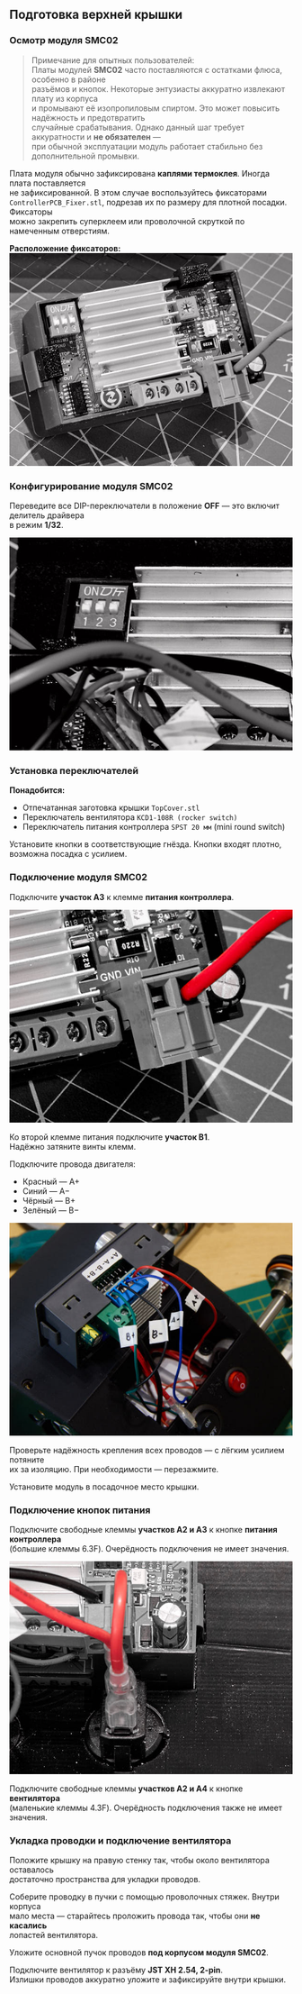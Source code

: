 ## Подготовка верхней крышки

### Осмотр модуля SMC02

> Примечание для опытных пользователей:  
> Платы модулей **SMC02** часто поставляются с остатками флюса, особенно в районе  
> разъёмов и кнопок. Некоторые энтузиасты аккуратно извлекают плату из корпуса  
> и промывают её изопропиловым спиртом. Это может повысить надёжность и предотвратить  
> случайные срабатывания. Однако данный шаг требует аккуратности и **не обязателен** —  
> при обычной эксплуатации модуль работает стабильно без дополнительной промывки.

Плата модуля обычно зафиксирована **каплями термоклея**. Иногда плата поставляется  
не зафиксированной. В этом случае воспользуйтесь фиксаторами  
`ControllerPCB_Fixer.stl`, подрезав их по размеру для плотной посадки. Фиксаторы  
можно закрепить суперклеем или проволочной скруткой по намеченным отверстиям.

**Расположение фиксаторов:**  
![310_CoverMount_Stoppers_R5B4660.jpg](img/310_CoverMount_Stoppers_R5B4660.jpg)


### Конфигурирование модуля SMC02

Переведите все DIP-переключатели в положение **OFF** — это включит делитель драйвера  
в режим **1/32**.

![310_CoverMount_JumpersSMC02_R5B4664.jpg](img/310_CoverMount_JumpersSMC02_R5B4664.jpg)


### Установка переключателей

**Понадобится:**

- Отпечатанная заготовка крышки `TopCover.stl`
- Переключатель вентилятора `KCD1-108R (rocker switch)`
- Переключатель питания контроллера `SPST 20 мм` (mini round switch)

Установите кнопки в соответствующие гнёзда. Кнопки входят плотно,  
возможна посадка с усилием.


### Подключение модуля SMC02

Подключите **участок A3** к клемме **питания контроллера**.

![310_CoverMount_A3_R5B4660.jpg](img/310_CoverMount_A3_R5B4660.jpg)

Ко второй клемме питания подключите **участок B1**.  
Надёжно затяните винты клемм.

Подключите провода двигателя:

- Красный — A+  
- Синий — A−  
- Чёрный — B+  
- Зелёный — B−

![310_CoverMount_WareSMC02_R5B4663.jpg](img/310_CoverMount_WareSMC02_R5B4663.jpg)

Проверьте надёжность крепления всех проводов — с лёгким усилием потяните  
их за изоляцию. При необходимости — перезажмите.

Установите модуль в посадочное место крышки.


### Подключение кнопок питания

Подключите свободные клеммы **участков A2 и A3** к кнопке **питания контроллера**  
(большие клеммы 6.3F). Очерёдность подключения не имеет значения.

![310_CoverMount_A1_A2_R5B4664.jpg](img/310_CoverMount_A1_A2_R5B4664.jpg)

Подключите свободные клеммы **участков A2 и A4** к кнопке **вентилятора**  
(маленькие клеммы 4.3F). Очерёдность подключения также не имеет значения.


### Укладка проводки и подключение вентилятора

Положите крышку на правую стенку так, чтобы около вентилятора оставалось  
достаточно пространства для укладки проводов.

Соберите проводку в пучки с помощью проволочных стяжек. Внутри корпуса  
мало места — старайтесь проложить провода так, чтобы они **не касались**  
лопастей вентилятора.

Уложите основной пучок проводов **под корпусом модуля SMC02**.

Подключите вентилятор к разъёму **JST XH 2.54, 2-pin**.  
Излишки проводов аккуратно уложите и зафиксируйте внутри крышки.


